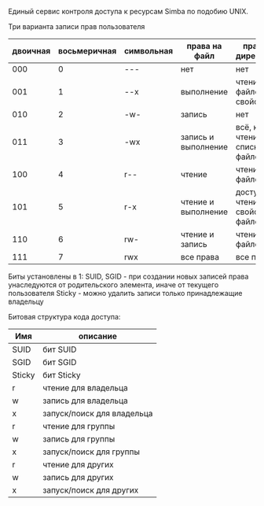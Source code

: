 Единый сервис контроля доступа к ресурсам Simba по подобию UNIX.

Три варианта записи прав пользователя 

двоичная | восьмеричная | символьная | права на файл | права на директорию
---------|--------------|------------|---------------|---------------------
000 | 0 | --- | нет | нет  
001 |	1 |	--x |	выполнение | чтение файлов и их свойств
010 |	2 |	-w- |	запись | нет
011 |	3 |	-wx |	запись и выполнение |	всё, кроме чтения списка файлов
100 |	4 |	r-- |	чтение | чтение имён файлов
101 |	5 |	r-x |	чтение и выполнение | доступ на чтение,  свойств файлов
110 |	6 |	rw- |	чтение и запись | чтение имён файлов
111 |	7 |	rwx |	все права |	все права 

Биты установлены в 1: 
SUID, SGID - при создании новых записей права унаследуются от родительского элемента, иначе от текущего пользователя
Sticky - можно удалить записи только принадлежащие владельцу

Битовая структура кода доступа:

Имя | описание
----|---------
SUID | бит SUID
SGID | бит SGID
Sticky | бит Sticky
r | чтение для владельца
w | запись для владельца
x | запуск/поиск для владельца
r | чтение для группы
w | запись для группы
x | запуск/поиск для группы
r | чтение для других
w | запись для других
x | запуск/поиск для других

